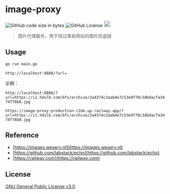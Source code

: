 # image-proxy

![GitHub code size in bytes](https://img.shields.io/github/languages/code-size/liuyuhe666/image-proxy)
![GitHub License](https://img.shields.io/github/license/liuyuhe666/image-proxy)
[<img src="https://api.gitsponsors.com/api/badge/img?id=940933788" height="20">](https://api.gitsponsors.com/api/badge/link?p=jc2x9nIuR42UnJAbYXiD0J6/aFd5BDL2aZWbor3sA0Eo9Ok1e6fnaGBd99BUA/ZpvpgGJZtKZtNAWngW2NgKQox0N5UhRYO9rHrqize6WQ7rqdQpglnG5Sr1cSCRBRbw)

> 图片代理服务，用于绕过某些网站的图片防盗链

## Usage

```bash
go run main.go
```

`http://localhost:8888/?url=`

示例：

`http://localhost:8888/?url=https://i1.hdslb.com/bfs/archive/2a4374c3aab4e7c53e9f78c3dbdacfa3474f76b8.jpg`

`https://image-proxy-production-c2de.up.railway.app/?url=https://i1.hdslb.com/bfs/archive/2a4374c3aab4e7c53e9f78c3dbdacfa3474f76b8.jpg`

## Reference

- [https://images.weserv.nl](https://images.weserv.nl)
- [https://github.com/labstack/echo](https://github.com/labstack/echo)
- [https://railway.com](https://railway.com)

## License

[GNU General Public License v3.0](https://github.com/liuyuhe666/image-proxy/blob/main/LICENSE)
